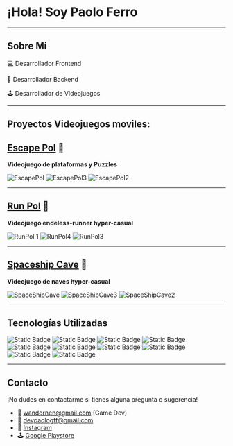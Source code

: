 # ¡Hola! Soy Paolo Ferro
       
--- 

## Sobre Mí

💻 Desarrollador Frontend  

🔧 Desarrollador Backend 

🕹️ Desarrollador de Videojuegos  

---

## Proyectos Videojuegos moviles:

**[Escape Pol](https://play.google.com/store/apps/details?id=com.Wandornen.ScapePol&hl=es&gl=US)** 👾
-
**Videojuego de plataformas y Puzzles**

![EscapePol](https://github.com/Apoolgff/Apoolgff/assets/132407456/75c27fd2-be05-46e6-bfa4-2a85a0fe2a8e)
![EscapePol3](https://github.com/Apoolgff/Apoolgff/assets/132407456/95a01bd4-0876-4e66-ab05-e161264b651a)
![EscapePol2](https://github.com/Apoolgff/Apoolgff/assets/132407456/237b05ff-8812-4627-bbfc-0b1a95db8d75)


---

**[Run Pol](https://play.google.com/store/apps/details?id=com.Wandornen.RunPol&hl=es&gl=US)** 👾
-
**Videojuego endeless-runner hyper-casual**

![RunPol 1](https://github.com/Apoolgff/Apoolgff/assets/132407456/19a676c5-f629-407a-ba6d-6773c3226f6e)
![RunPol4](https://github.com/Apoolgff/Apoolgff/assets/132407456/8a0e8415-8de9-447f-ba2e-4818bdae22d6)
![RunPol3](https://github.com/Apoolgff/Apoolgff/assets/132407456/e796daa7-75ef-46f2-9812-c8fc07343176)


---

**[Spaceship Cave](https://play.google.com/store/apps/details?id=com.Wandornen.SpaceshipCave&hl=es&gl=US)** 👾
-
**Videojuego de naves hyper-casual**

![SpaceShipCave](https://github.com/Apoolgff/Apoolgff/assets/132407456/4ebb1de7-5724-49b9-93f8-0211ad87f048)
![SpaceShipCave3](https://github.com/Apoolgff/Apoolgff/assets/132407456/bb9ec851-d5ed-4868-ad88-16501ba16efe)
![SpaceShipCave2](https://github.com/Apoolgff/Apoolgff/assets/132407456/47505345-4b11-45a6-b3a6-7be880b25768)


---


## Tecnologías Utilizadas

![Static Badge](https://img.shields.io/badge/Html-red?style=plastic)
![Static Badge](https://img.shields.io/badge/CSS-blue?style=plastic)
![Static Badge](https://img.shields.io/badge/Javascript-yellow?style=plastic)
![Static Badge](https://img.shields.io/badge/React-skyblue?style=plastic)
![Static Badge](https://img.shields.io/badge/Git-red?style=plastic)
![Static Badge](https://img.shields.io/badge/Express-green?style=plastic)
![Static Badge](https://img.shields.io/badge/NodeJS-lightgreen?style=plastic)
![Static Badge](https://img.shields.io/badge/MongoDB-darkgreen?style=plastic)
![Static Badge](https://img.shields.io/badge/C%23-purple?style=plastic)
![Static Badge](https://img.shields.io/badge/Unity-gray?style=plastic)


---

## Contacto

¡No dudes en contactarme si tienes alguna pregunta o sugerencia! 

- 📩 wandornen@gmail.com (Game Dev)
- 📩 devpaologff@gmail.com
- 👤 [Instagram](https://instagram.com/Apoolgff)
- 🕹️ [Google Playstore](https://play.google.com/store/apps/dev?id=6632579568267785315&hl=es_UY&gl=US)


